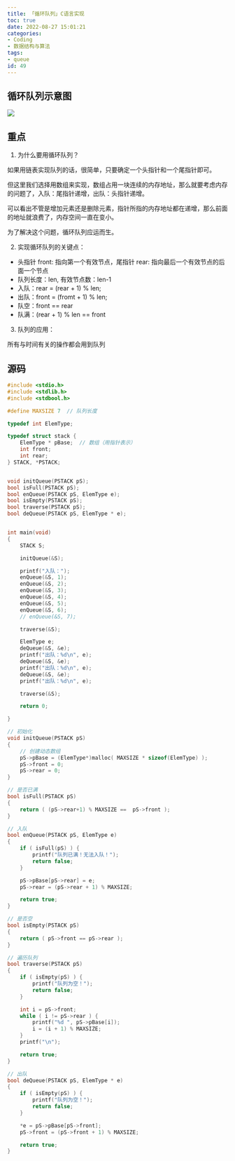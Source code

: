 ```yaml
---
title: 「循环队列」C语言实现
toc: true
date: 2022-08-27 15:01:21
categories:
- Coding
- 数据结构与算法
tags:
- queue
id: 49
---
```


## 循环队列示意图

![](https://img.arctee.cn/one/202208271516620.png)

## 重点

1. 为什么要用循环队列？ 
   
如果用链表实现队列的话，很简单，只要确定一个头指针和一个尾指针即可。

但这里我们选择用数组来实现，数组占用一块连续的内存地址，那么就要考虑内存的问题了，入队：尾指针递增，出队：头指针递增。

可以看出不管是增加元素还是删除元素，指针所指的内存地址都在递增，那么前面的地址就浪费了，内存空间一直在变小。

为了解决这个问题，循环队列应运而生。

2. 实现循环队列的关键点：

- 头指针 front: 指向第一个有效节点，尾指针 rear: 指向最后一个有效节点的后面一个节点
- 队列长度：len, 有效节点数：len-1
- 入队：rear = (rear + 1) % len;
- 出队：front = (fromt + 1) % len;
- 队空：front == rear
- 队满：(rear + 1) % len == front
 
3. 队列的应用：

所有与时间有关的操作都会用到队列

<!--more-->


## 源码

```c
#include <stdio.h>
#include <stdlib.h>
#include <stdbool.h>

#define MAXSIZE 7  // 队列长度

typedef int ElemType;

typedef struct stack {
    ElemType * pBase;  // 数组（用指针表示）
    int front;
    int rear;
} STACK, *PSTACK;


void initQueue(PSTACK pS);
bool isFull(PSTACK pS);
bool enQueue(PSTACK pS, ElemType e);
bool isEmpty(PSTACK pS);
bool traverse(PSTACK pS);
bool deQueue(PSTACK pS, ElemType * e);


int main(void)
{
    STACK S;

    initQueue(&S);

    printf("入队：");
    enQueue(&S, 1);
    enQueue(&S, 2);
    enQueue(&S, 3);
    enQueue(&S, 4);
    enQueue(&S, 5);
    enQueue(&S, 6);
    // enQueue(&S, 7);

    traverse(&S);

    ElemType e;
    deQueue(&S, &e);
    printf("出队：%d\n", e);
    deQueue(&S, &e);
    printf("出队：%d\n", e);
    deQueue(&S, &e);
    printf("出队：%d\n", e);

    traverse(&S);

    return 0;

}

// 初始化
void initQueue(PSTACK pS)
{
    // 创建动态数组
    pS->pBase = (ElemType*)malloc( MAXSIZE * sizeof(ElemType) );
    pS->front = 0;
    pS->rear = 0;
}

// 是否已满
bool isFull(PSTACK pS)
{
    return ( (pS->rear+1) % MAXSIZE ==  pS->front );
}

// 入队
bool enQueue(PSTACK pS, ElemType e)
{
    if ( isFull(pS) ) {
        printf("队列已满！无法入队！");
        return false;
    }

    pS->pBase[pS->rear] = e;
    pS->rear = (pS->rear + 1) % MAXSIZE;

    return true;
}

// 是否空
bool isEmpty(PSTACK pS)
{
    return ( pS->front == pS->rear );
}

// 遍历队列
bool traverse(PSTACK pS)
{
    if ( isEmpty(pS) ) {
        printf("队列为空！");
        return false;
    }

    int i = pS->front;
    while ( i != pS->rear ) {
        printf("%d ", pS->pBase[i]);
        i = (i + 1) % MAXSIZE;
    }
    printf("\n");

    return true;
}

// 出队
bool deQueue(PSTACK pS, ElemType * e)
{
    if ( isEmpty(pS) ) {
        printf("队列为空！");
        return false;
    }

    *e = pS->pBase[pS->front];
    pS->front = (pS->front + 1) % MAXSIZE;

    return true;
}
```